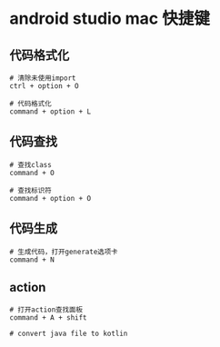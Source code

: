 
# android studio mac 快捷键

## 代码格式化
``` shell
# 清除未使用import
ctrl + option + O

# 代码格式化
command + option + L
```

## 代码查找
``` shell
# 查找class
command + O

# 查找标识符
command + option + O
```

## 代码生成
``` shell
# 生成代码，打开generate选项卡
command + N
```

## action
```
# 打开action查找面板
command + A + shift

# convert java file to kotlin


```
